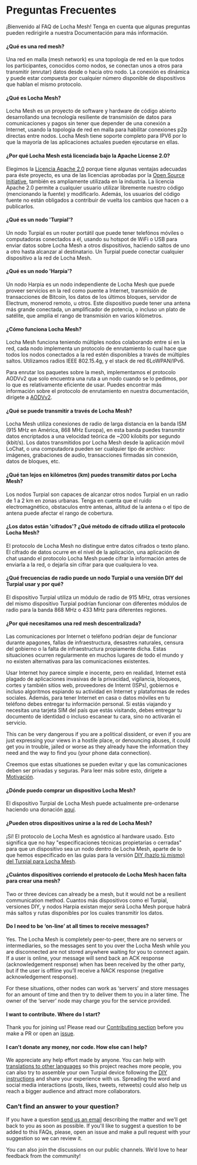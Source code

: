 # Preguntas Frecuentes

¡Bienvenido al FAQ de Locha Mesh! Tenga en cuenta que algunas preguntas pueden redirigirle a nuestra Documentación para más información.

#### ¿Qué es una red mesh?
Una red en malla (mesh network) es una topología de red en la que todos los participantes, conocidos como nodos, se conectan unos a otros para transmitir (enrutar) datos desde o hacia otro nodo. La conexión es dinámica y puede estar compuesta por cualquier número disponible de dispositivos que hablan el mismo protocolo.


#### ¿Qué es Locha Mesh?
Locha Mesh es un proyecto de software y hardware de código abierto desarrollando una tecnología resiliente de transmisión de datos para comunicaciones y pagos sin tener que depender de una conexión a Internet, usando la topologia de red en malla para habilitar conexiones p2p directas entre nodos. Locha Mesh tiene soporte completo para IPV6 por lo que la mayoría de las aplicaciones actuales pueden ejecutarse en ellas.


#### ¿Por qué Locha Mesh está licenciada bajo la Apache License 2.0?
Elegimos la [Licencia Apache 2.0](https://github.com/btcven/locha/blob/master/LICENSE) porque tiene algunas ventajas adecuadas para éste proyecto, es una de las licencias aprobadas por la [Open Source Initiative](https://opensource.org/licenses), también es ampliamente utilizada en la industria. La licencia Apache 2.0 permite a cualquier usuario utilizar libremente nuestro código (mencionando la fuente) y modificarlo. Además, los usuarios del código fuente no están obligados a contribuir de vuelta los cambios que hacen o a publicarlos.

#### ¿Qué es un nodo 'Turpial'?
Un nodo Turpial es un router portátil que puede tener telefónos móviles o computadoras conectados a él, usando su hotspot de WiFi o USB para enviar datos sobre Locha Mesh a otros dispositivos, haciendo saltos de uno a otro hasta alcanzar al destinatario. Un Turpial puede conectar cualquier dispositivo a la red de Locha Mesh.


#### ¿Qué es un nodo 'Harpia'?
Un nodo Harpia es un nodo independiente de Locha Mesh que puede proveer servicios en la red como puente a Internet, transmisión de transacciones de Bitcoin, los datos de los últimos bloques, servidor de Electrum, monerod remoto, u otros. Este dispositivo puede tener una antena más grande conectada, un amplificador de potencia, o incluso un plato de satélite, que amplía el rango de transmisión en varios kilómetros.


#### ¿Cómo funciona Locha Mesh?
Locha Mesh funciona teniendo múltiples nodos colaborando entre sí en la red, cada nodo implementa un protocolo de enrutamiento lo cual hace que todos los nodos conectados a la red estén disponibles a través de múltiples saltos. Utilizamos radios IEEE 802.15.4g, y el stack de red 6LoWPAN/IPv6.

Para enrutar los paquetes sobre la mesh, implementamos el protocolo AODVv2 que solo encuentra una ruta a un nodo cuando se lo pedimos, por lo que es relativamente eficiente de usar. Puedes encontrar más información sobre el protocolo de enrutamiento en nuestra documentación, dirígete a [AODVv2](./chapter_08.md).

#### ¿Qué se puede transmitir a través de Locha Mesh?
Locha Mesh utiliza conexiones de radio de larga distancia en la banda ISM (915 MHz en América, 868 MHz Europa), en esta banda puedes transmitir datos encriptados a una velocidad teórica de ~200 kilobits por segundo (kbit/s). Los datos transmitidos por Locha Mesh desde la aplicación móvil LoChat, o una computadora pueden ser cualquier tipo de archivo: imágenes, grabaciones de audio, transacciones firmadas sin conexión, datos de bloques, etc.


#### ¿Qué tan lejos en kilómetros (km) puedes transmitir datos por Locha Mesh?
Los nodos Turpial son capaces de alcanzar otros nodos Turpial en un radio de 1 a 2 km en zonas urbanas. Tenga en cuenta que el ruido electromagnético, obstaculos entre antenas, altitud de la antena o el tipo de antena puede afectar el rango de cobertura.


#### ¿Los datos están 'cifrados'? ¿Qué método de cifrado utiliza el protocolo Locha Mesh?
El protocolo de Locha Mesh no distingue entre datos cifrados o texto plano. El cifrado de datos ocurre en el nivel de la aplicación, una aplicación de chat usando el protocolo Locha Mesh puede cifrar la información antes de enviarla a la red, o dejarla sin cifrar para que cualquiera lo vea.


#### ¿Qué frecuencias de radio puede un nodo Turpial o una versión DIY del Turpial usar y por qué?
El dispositivo Turpial utiliza un módulo de radio de 915 MHz, otras versiones del mismo dispositivo Turpial podrían funcionar con diferentes módulos de radio para la banda 868 MHz o 433 MHz para diferentes regiones.


#### ¿Por qué necesitamos una red mesh descentralizada?
Las comunicaciones por Internet o teléfono podrían dejar de funcionar durante apagones, fallas de infraestructura, desastres naturales, censura del gobierno o la falta de infraestructura propiamente dicha. Estas situaciones ocurren regularmente en muchos lugares de todo el mundo y no existen alternativas para las comunicaciones existentes.

Usar Internet hoy parece simple e inocente, pero en realidad, Internet está plagado de aplicaciones invasivas de la privacidad, vigilancia, bloqueos, cortes y también sitios web, proveedores de Internt (ISPs), gobiernos e incluso algoritmos espiando su actividad en Internet y plataformas de redes sociales. Además, para tener Internet en casa o datos móviles en tu teléfono debes entregar tu información personal. Si estás viajando y necesitas una tarjeta SIM del país que estás visitando, debes entregar tu documento de identidad o incluso escanear tu cara, sino no activarán el servicio.

This can be very dangerous if you are a political dissident, or even if you are just expressing your views in a hostile place, or denouncing abuses, it could get you in trouble, jailed or worse as they already have the information they need and the way to find you (your phone data connection).

Creemos que estas situationes se pueden evitar y que las comunicaciones deben ser privadas y seguras. Para leer más sobre esto, dirígete a [Motivación](./chapter_01.md).


#### ¿Dónde puedo comprar un dispositivo Locha Mesh?
El dispositivo Turpial de Locha Mesh puede actualmente pre-ordenarse haciendo una donación [aquí](https://locha.io/#pre-order).


#### ¿Pueden otros dispositivos unirse a la red de Locha Mesh?
¡Sí! El protocolo de Locha Mesh es agnóstico al hardware usado. Esto significa que no hay "especificaciones técnicas propietarias o cerradas" para que un dispositivo sea un nodo dentro de Locha Mesh, aparte de lo que hemos especificado en las guías para la versión [DIY (hazlo tú mismo) del Turpial para Locha Mesh](./diy_turpial.md).


#### ¿Cuántos dispositivos corriendo el protocolo de Locha Mesh hacen falta para crear una mesh?
Two or three devices can already be a mesh, but it would not be a resilient communication method. Cuantos más dispositivos como el Turpial, versiones DIY, y nodos Harpia existan mejor será Locha Mesh porque habrá más saltos y rutas disponibles por los cuales transmitir los datos.


#### Do I need to be ‘on-line’ at all times to receive messages?
Yes. The Locha Mesh is completely peer-to-peer, there are no servers or intermediaries, so the messages sent to you over the Locha Mesh while you are disconnected are not stored anywhere waiting for you to connect again. If a user is online, your message will send back an ACK response (acknowledgement response) when has been received by the other party, but if the user is offline you’ll receive a NACK response (negative acknowledgement response).

For these situations, other nodes can work as ‘servers’ and store messages for an amount of time and then try to deliver them to you in a later time. The owner of the ‘server’ node may charge you for the service provided.


#### I want to contribute. Where do I start?
Thank you for joining us! Please read our [Contributing section](https://github.com/btcven/locha/blob/master/CONTRIBUTING.md) before you make a PR or open an [issue](https://github.com/btcven/locha/issues).


#### I can’t donate any money, nor code. How else can I help?
We appreciate any help effort made by anyone. You can help with [translations to other languages](https://crowdin.com/project/locha-mesh) so this project reaches more people, you can also try to assemble your own Turpial device following the [DIY instructions](./diy_turpial.md) and share your experience with us. Spreading the word and social media interactions (posts, likes, tweets, retweets) could also help us reach a bigger audience and attract more collaborators.


### Can’t find an answer to your question?
If you have a question [send us an email](mailto:contacto+lochameshquestion@bitcoinvenezuela.com) describing the matter and we’ll get back to you as soon as possible. If you'll like to suggest a question to be added to this FAQs, please, open an issue and make a pull request with your suggestion so we can review it.

You can also join the discussions on our public channels. We’d love to hear feedback from the community!
